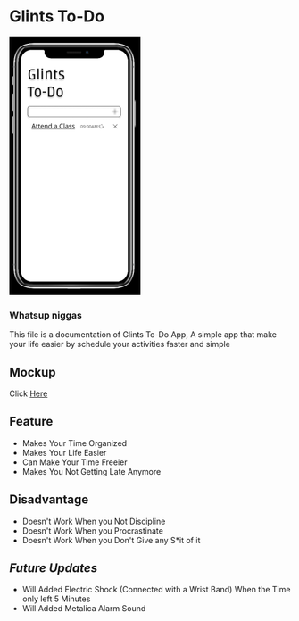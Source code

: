 # Glints To-Do

![Glints To Do Interface Mock up Iphone X](todoscreenshot.png)


### Whatsup niggas
This file is a documentation of Glints To-Do App, A simple app that make your life easier by schedule your activities faster and simple



## Mockup

Click [Here](https://www.figma.com/file/fFly3zWjaRFoFIMwVckHq3Cb/Glints-To-Do)


## Feature

- Makes Your Time Organized
- Makes Your Life Easier
- Can Make Your Time Freeier
- Makes You Not Getting Late Anymore


## Disadvantage

- Doesn't Work When you Not Discipline
- Doesn't Work When you Procrastinate
- Doesn't Work When you Don't Give any S*it of it


## *Future Updates*

- Will Added Electric Shock (Connected with a Wrist Band) When the Time only left 5 Minutes
- Will Added Metalica Alarm Sound

